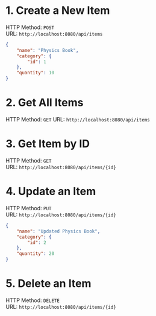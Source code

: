 # 1. Create a New Item  
HTTP Method: `POST`  
URL: `http://localhost:8080/api/items`  
```json
{
    "name": "Physics Book",
    "category": {
        "id": 1
    },
    "quantity": 10
}
```  
# 2. Get All Items  
HTTP Method: `GET`
URL: `http://localhost:8080/api/items`  

# 3. Get Item by ID  
HTTP Method: `GET`  
URL: `http://localhost:8080/api/items/{id}`  

# 4. Update an Item  
HTTP Method: `PUT`  
URL: `http://localhost:8080/api/items/{id}`  
```json
{
    "name": "Updated Physics Book",
    "category": {
        "id": 2
    },
    "quantity": 20
}
```  
# 5. Delete an Item  
HTTP Method: `DELETE`  
URL: `http://localhost:8080/api/items/{id}`  